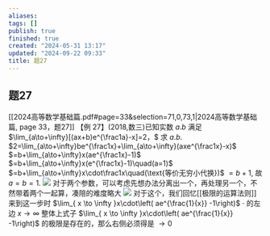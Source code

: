 ```yaml
---
aliases: 
tags: []
publish: true
finished: true
created: "2024-05-31 13:17"
updated: "2024-09-22 09:33"
title: 题27
---
```

## 题27
[[2024高等数学基础篇.pdf#page=33&selection=71,0,73,1|2024高等数学基础篇, page 33，题27]]
【例 27】(2018,数三)已知实数 $a.b$ 满足 $\lim_{a\to+\infty}[(ax+b)e^{\frac1a}-x]=2，$ 求 $a.b.$
$2=\lim_{a\to+\infty}be^{\frac1x}+\lim_{a\to+\infty}(axe^{\frac1x}-x)$
$=b+\lim_{a\to+\infty}x(ae^{\frac1x}-1)$
$=b+\lim_{a\to+\infty}x(e^{\frac1x}-1)\quad(a=1)$
$=b+\lim_{a\to+\infty}x\cdot\frac1x\quad(\text{等价无穷小代换})$
$=b+1,$
故 $a=b=1.$
![](https://img.hwenyi.live/202401181730964.webp)
对于两个参数，可以考虑先想办法分离出一个，再处理另一个，不然带着两个一起算，凑陪的难度略大
![]( https://youtu.be/6dHTxfSt-ro?t=8331 )
对于这个，我们回忆[[极限的运算法则]]
来到这一步时 $\lim_{ x \to \infty }x\cdot\left( ae^{\frac{1}{x}} -1\right)$
$\cdot$ 的左边 $x\to \infty$ 整体上式子 $\lim_{ x \to \infty }x\cdot\left( ae^{\frac{1}{x}} -1\right)$ 的极限是存在的，那么右侧必须得是 $\to 0$
